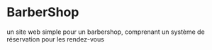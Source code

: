 # BarberShop
un site web simple pour un barbershop, comprenant un système de réservation pour les rendez-vous
